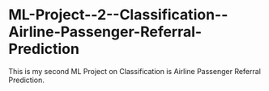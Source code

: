 # ML-Project--2--Classification--Airline-Passenger-Referral-Prediction
This is my second ML Project on Classification is Airline Passenger Referral Prediction.
